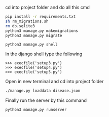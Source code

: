 cd into project folder and do all  this cmd
```bash
pip install -r requirements.txt
sh rm_migrations.sh
rm db.sqlite3
python3 manage.py makemigrations
python3 manage.py migrate
```
```
python3 manage.py shell
```

In the django shell type the following
```
>>> execfile('setup3.py')
>>> execfile('setup4.py')
>>> execfile('setup5.py')
```
Open in new terminal and cd into project folder
```djangotemplate
./manage.py loaddata disease.json
```

Finally run the server by this command

```bash
python3 manage.py runserver
```
